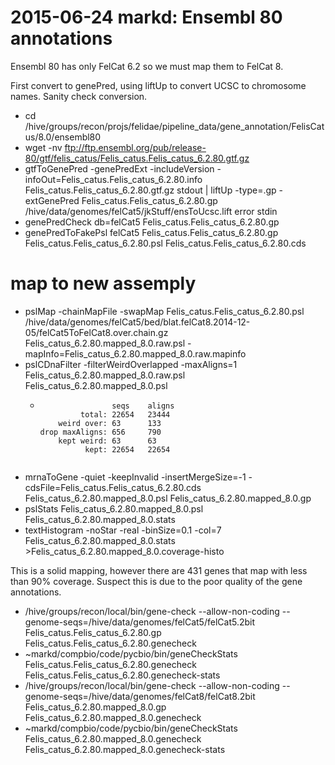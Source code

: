 # 2015-06-24 markd: Ensembl 80 annotations

Ensembl 80 has only FelCat 6.2 so we must map them to FelCat 8.

First convert to genePred, using liftUp to convert UCSC to chromosome names. Sanity check conversion.
- cd /hive/groups/recon/projs/felidae/pipeline_data/gene_annotation/FelisCatus/8.0/ensembl80
- wget -nv ftp://ftp.ensembl.org/pub/release-80/gtf/felis_catus/Felis_catus.Felis_catus_6.2.80.gtf.gz
- gtfToGenePred -genePredExt -includeVersion -infoOut=Felis_catus.Felis_catus_6.2.80.info Felis_catus.Felis_catus_6.2.80.gtf.gz stdout | liftUp -type=.gp -extGenePred Felis_catus.Felis_catus_6.2.80.gp /hive/data/genomes/felCat5/jkStuff/ensToUcsc.lift error stdin
- genePredCheck db=felCat5 Felis_catus.Felis_catus_6.2.80.gp 
- genePredToFakePsl felCat5 Felis_catus.Felis_catus_6.2.80.gp Felis_catus.Felis_catus_6.2.80.psl Felis_catus.Felis_catus_6.2.80.cds


# map to new assemply
- pslMap -chainMapFile -swapMap  Felis_catus.Felis_catus_6.2.80.psl /hive/data/genomes/felCat5/bed/blat.felCat8.2014-12-05/felCat5ToFelCat8.over.chain.gz Felis_catus_6.2.80.mapped_8.0.raw.psl -mapInfo=Felis_catus_6.2.80.mapped_8.0.raw.mapinfo
- pslCDnaFilter  -filterWeirdOverlapped -maxAligns=1 Felis_catus_6.2.80.mapped_8.0.raw.psl  Felis_catus_6.2.80.mapped_8.0.psl
  - ```
                    seqs	aligns
             total:	22654	23444
        weird over:	63	    133
    drop maxAligns:	656	    790
        kept weird:	63	    63
              kept:	22654	22654
   ```
- mrnaToGene -quiet -keepInvalid -insertMergeSize=-1 -cdsFile=Felis_catus.Felis_catus_6.2.80.cds Felis_catus_6.2.80.mapped_8.0.psl Felis_catus_6.2.80.mapped_8.0.gp
- pslStats Felis_catus_6.2.80.mapped_8.0.psl  Felis_catus_6.2.80.mapped_8.0.stats
- textHistogram -noStar -real -binSize=0.1 -col=7 Felis_catus_6.2.80.mapped_8.0.stats >Felis_catus_6.2.80.mapped_8.0.coverage-histo

This is a solid mapping, however there are 431 genes that map with less than
90% coverage.  Suspect this is due to the poor quality of the gene
annotations.
- /hive/groups/recon/local/bin/gene-check --allow-non-coding --genome-seqs=/hive/data/genomes/felCat5/felCat5.2bit Felis_catus.Felis_catus_6.2.80.gp Felis_catus.Felis_catus_6.2.80.genecheck
- ~markd/compbio/code/pycbio/bin/geneCheckStats  Felis_catus.Felis_catus_6.2.80.genecheck  Felis_catus.Felis_catus_6.2.80.genecheck-stats
- /hive/groups/recon/local/bin/gene-check --allow-non-coding --genome-seqs=/hive/data/genomes/felCat8/felCat8.2bit Felis_catus_6.2.80.mapped_8.0.gp Felis_catus_6.2.80.mapped_8.0.genecheck
- ~markd/compbio/code/pycbio/bin/geneCheckStats  Felis_catus_6.2.80.mapped_8.0.genecheck  Felis_catus_6.2.80.mapped_8.0.genecheck-stats
